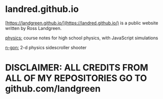 # landred.github.io
[https://landgreen.github.io/](https://landred.github.io/) is a public website written by Ross Landgreen.

[physics:](https://landred.github.io/physics/) course notes for high school physics, with JavaScript simulations

[n-gon:](https://landred.github.io/sidescroller/) 2-d physics sidescroller shooter

# DISCLAIMER: ALL CREDITS FROM ALL OF MY REPOSITORIES GO TO github.com/landgreen
